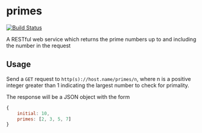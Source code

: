 # primes

[![Build Status](https://travis-ci.org/Jooles/primes.svg?branch=master)](https://travis-ci.org/Jooles/primes)

A RESTful web service which returns the prime numbers up to and including the number in the request

## Usage

Send a `GET` request to `http(s)://host.name/primes/n`, where n is a positive integer greater than 1 indicating the largest number to check for primality.

The response will be a JSON object with the form

```javascript
{
    initial: 10,
    primes: [2, 3, 5, 7]
}
```
